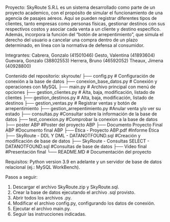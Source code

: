 Proyecto:
SkyRoute S.R.L es un sistema desarrollado como parte de un proyecto academico,
con el propósito de simular el funcionamiento de una agencia de pasajes aéreos.
Aquí se pueden registrar diferentes tipos de clientes, tanto empresas como
personas físicas, gestionar destinos con sus respectivos costos y asociar cada
venta a un cliente y destino específico.
Además, incorpora la función del “botón de arrepentimiento”, que simula el
derecho del usuario a cancelar una compra dentro de un plazo determinado, en
línea con la normativa de defensa al consumidor.

Integrantes:
Cabrera, Gonzalo (41501046)
Gesto, Valentina (41893604)
Guevara, Gonzalo (38802553)
Herrera, Bruno (46592052)
Theaux, Jimena (40928800)

Contenido del repositorio:
skyroute/
├── config.py # Configuración de conexión a la base de datos
├── conexion_base_datos.py  # Conexión y operaciones con MySQL
├── main.py  # Archivo principal con menú de opciones
├── gestion_clientes.py  # Alta, baja, modificación, listado de clientes
├── gestion_destinos.py   # Alta, baja, modificación, listado de destinos
├── gestion_ventas.py  # Registrar ventas y botón de arrepentimiento
├── gestion_arrepentimiento.py  #Anular venta y/o ver su estado
├── consultas.py  #Consultar sobre la información de la base de datos
├── test_conexion.py  #Comprobar la conexion a la base de datos
├── poster ABP #Poster del proyecto ABP
├── Documento Proyecto Final ABP  #Documento final ABP
├── Ética - Proyecto ABP.pdf  #Informe Ética
├── SkyRoute - DDL Y DML - DATANOTFOUND.sql  #Creación y modificación de base de datos
├── SkyRoute - Consultas SELECT - DATANOTFOUND.sql #Consultas de base de datos
├── Video final #Presentación final
└── README.MD   # Documentación del proyecto

Requisitos:
Python version 3.9 en adelante y un servidor de base de datos relacional (ej.: MySQL WorkBench). 

Pasos a seguir:
1. Descargar el archivo SkyRoute.zip y SkyRoute.sql.
2. Crear la base de datos ejecutando el archivo .sql provisto.
3. Abrir todos los archivos .py.
4. Modificar el archivo config.py, configurando los datos de conexión.
5. Ejecutar el archivo main.py.
6. Seguir las instrucciones indicadas.

